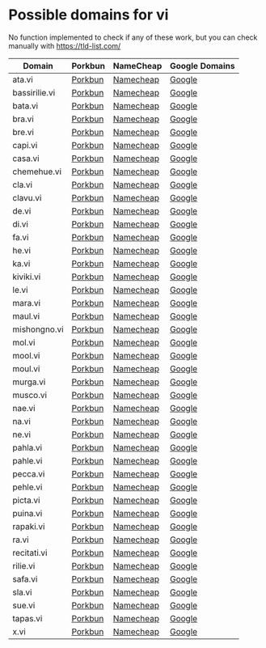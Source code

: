# Possible domains for vi

No function implemented to check if any of these work, but you can check manually with https://tld-list.com/

| Domain | Porkbun | NameCheap | Google Domains |
|---|---|---|---|
| ata.vi | [Porkbun](https://porkbun.com/checkout/search?prb=e814663da1&tlds=&idnLanguage=&search=search&q=ata.vi) | [Namecheap](https://www.namecheap.com/domains/registration/results/?domain=ata.vi) | [Google](https://domains.google.com/registrar/search?searchTerm=ata.vi) |
| bassirilie.vi | [Porkbun](https://porkbun.com/checkout/search?prb=e814663da1&tlds=&idnLanguage=&search=search&q=bassirilie.vi) | [Namecheap](https://www.namecheap.com/domains/registration/results/?domain=bassirilie.vi) | [Google](https://domains.google.com/registrar/search?searchTerm=bassirilie.vi) |
| bata.vi | [Porkbun](https://porkbun.com/checkout/search?prb=e814663da1&tlds=&idnLanguage=&search=search&q=bata.vi) | [Namecheap](https://www.namecheap.com/domains/registration/results/?domain=bata.vi) | [Google](https://domains.google.com/registrar/search?searchTerm=bata.vi) |
| bra.vi | [Porkbun](https://porkbun.com/checkout/search?prb=e814663da1&tlds=&idnLanguage=&search=search&q=bra.vi) | [Namecheap](https://www.namecheap.com/domains/registration/results/?domain=bra.vi) | [Google](https://domains.google.com/registrar/search?searchTerm=bra.vi) |
| bre.vi | [Porkbun](https://porkbun.com/checkout/search?prb=e814663da1&tlds=&idnLanguage=&search=search&q=bre.vi) | [Namecheap](https://www.namecheap.com/domains/registration/results/?domain=bre.vi) | [Google](https://domains.google.com/registrar/search?searchTerm=bre.vi) |
| capi.vi | [Porkbun](https://porkbun.com/checkout/search?prb=e814663da1&tlds=&idnLanguage=&search=search&q=capi.vi) | [Namecheap](https://www.namecheap.com/domains/registration/results/?domain=capi.vi) | [Google](https://domains.google.com/registrar/search?searchTerm=capi.vi) |
| casa.vi | [Porkbun](https://porkbun.com/checkout/search?prb=e814663da1&tlds=&idnLanguage=&search=search&q=casa.vi) | [Namecheap](https://www.namecheap.com/domains/registration/results/?domain=casa.vi) | [Google](https://domains.google.com/registrar/search?searchTerm=casa.vi) |
| chemehue.vi | [Porkbun](https://porkbun.com/checkout/search?prb=e814663da1&tlds=&idnLanguage=&search=search&q=chemehue.vi) | [Namecheap](https://www.namecheap.com/domains/registration/results/?domain=chemehue.vi) | [Google](https://domains.google.com/registrar/search?searchTerm=chemehue.vi) |
| cla.vi | [Porkbun](https://porkbun.com/checkout/search?prb=e814663da1&tlds=&idnLanguage=&search=search&q=cla.vi) | [Namecheap](https://www.namecheap.com/domains/registration/results/?domain=cla.vi) | [Google](https://domains.google.com/registrar/search?searchTerm=cla.vi) |
| clavu.vi | [Porkbun](https://porkbun.com/checkout/search?prb=e814663da1&tlds=&idnLanguage=&search=search&q=clavu.vi) | [Namecheap](https://www.namecheap.com/domains/registration/results/?domain=clavu.vi) | [Google](https://domains.google.com/registrar/search?searchTerm=clavu.vi) |
| de.vi | [Porkbun](https://porkbun.com/checkout/search?prb=e814663da1&tlds=&idnLanguage=&search=search&q=de.vi) | [Namecheap](https://www.namecheap.com/domains/registration/results/?domain=de.vi) | [Google](https://domains.google.com/registrar/search?searchTerm=de.vi) |
| di.vi | [Porkbun](https://porkbun.com/checkout/search?prb=e814663da1&tlds=&idnLanguage=&search=search&q=di.vi) | [Namecheap](https://www.namecheap.com/domains/registration/results/?domain=di.vi) | [Google](https://domains.google.com/registrar/search?searchTerm=di.vi) |
| fa.vi | [Porkbun](https://porkbun.com/checkout/search?prb=e814663da1&tlds=&idnLanguage=&search=search&q=fa.vi) | [Namecheap](https://www.namecheap.com/domains/registration/results/?domain=fa.vi) | [Google](https://domains.google.com/registrar/search?searchTerm=fa.vi) |
| he.vi | [Porkbun](https://porkbun.com/checkout/search?prb=e814663da1&tlds=&idnLanguage=&search=search&q=he.vi) | [Namecheap](https://www.namecheap.com/domains/registration/results/?domain=he.vi) | [Google](https://domains.google.com/registrar/search?searchTerm=he.vi) |
| ka.vi | [Porkbun](https://porkbun.com/checkout/search?prb=e814663da1&tlds=&idnLanguage=&search=search&q=ka.vi) | [Namecheap](https://www.namecheap.com/domains/registration/results/?domain=ka.vi) | [Google](https://domains.google.com/registrar/search?searchTerm=ka.vi) |
| kiviki.vi | [Porkbun](https://porkbun.com/checkout/search?prb=e814663da1&tlds=&idnLanguage=&search=search&q=kiviki.vi) | [Namecheap](https://www.namecheap.com/domains/registration/results/?domain=kiviki.vi) | [Google](https://domains.google.com/registrar/search?searchTerm=kiviki.vi) |
| le.vi | [Porkbun](https://porkbun.com/checkout/search?prb=e814663da1&tlds=&idnLanguage=&search=search&q=le.vi) | [Namecheap](https://www.namecheap.com/domains/registration/results/?domain=le.vi) | [Google](https://domains.google.com/registrar/search?searchTerm=le.vi) |
| mara.vi | [Porkbun](https://porkbun.com/checkout/search?prb=e814663da1&tlds=&idnLanguage=&search=search&q=mara.vi) | [Namecheap](https://www.namecheap.com/domains/registration/results/?domain=mara.vi) | [Google](https://domains.google.com/registrar/search?searchTerm=mara.vi) |
| maul.vi | [Porkbun](https://porkbun.com/checkout/search?prb=e814663da1&tlds=&idnLanguage=&search=search&q=maul.vi) | [Namecheap](https://www.namecheap.com/domains/registration/results/?domain=maul.vi) | [Google](https://domains.google.com/registrar/search?searchTerm=maul.vi) |
| mishongno.vi | [Porkbun](https://porkbun.com/checkout/search?prb=e814663da1&tlds=&idnLanguage=&search=search&q=mishongno.vi) | [Namecheap](https://www.namecheap.com/domains/registration/results/?domain=mishongno.vi) | [Google](https://domains.google.com/registrar/search?searchTerm=mishongno.vi) |
| mol.vi | [Porkbun](https://porkbun.com/checkout/search?prb=e814663da1&tlds=&idnLanguage=&search=search&q=mol.vi) | [Namecheap](https://www.namecheap.com/domains/registration/results/?domain=mol.vi) | [Google](https://domains.google.com/registrar/search?searchTerm=mol.vi) |
| mool.vi | [Porkbun](https://porkbun.com/checkout/search?prb=e814663da1&tlds=&idnLanguage=&search=search&q=mool.vi) | [Namecheap](https://www.namecheap.com/domains/registration/results/?domain=mool.vi) | [Google](https://domains.google.com/registrar/search?searchTerm=mool.vi) |
| moul.vi | [Porkbun](https://porkbun.com/checkout/search?prb=e814663da1&tlds=&idnLanguage=&search=search&q=moul.vi) | [Namecheap](https://www.namecheap.com/domains/registration/results/?domain=moul.vi) | [Google](https://domains.google.com/registrar/search?searchTerm=moul.vi) |
| murga.vi | [Porkbun](https://porkbun.com/checkout/search?prb=e814663da1&tlds=&idnLanguage=&search=search&q=murga.vi) | [Namecheap](https://www.namecheap.com/domains/registration/results/?domain=murga.vi) | [Google](https://domains.google.com/registrar/search?searchTerm=murga.vi) |
| musco.vi | [Porkbun](https://porkbun.com/checkout/search?prb=e814663da1&tlds=&idnLanguage=&search=search&q=musco.vi) | [Namecheap](https://www.namecheap.com/domains/registration/results/?domain=musco.vi) | [Google](https://domains.google.com/registrar/search?searchTerm=musco.vi) |
| nae.vi | [Porkbun](https://porkbun.com/checkout/search?prb=e814663da1&tlds=&idnLanguage=&search=search&q=nae.vi) | [Namecheap](https://www.namecheap.com/domains/registration/results/?domain=nae.vi) | [Google](https://domains.google.com/registrar/search?searchTerm=nae.vi) |
| na.vi | [Porkbun](https://porkbun.com/checkout/search?prb=e814663da1&tlds=&idnLanguage=&search=search&q=na.vi) | [Namecheap](https://www.namecheap.com/domains/registration/results/?domain=na.vi) | [Google](https://domains.google.com/registrar/search?searchTerm=na.vi) |
| ne.vi | [Porkbun](https://porkbun.com/checkout/search?prb=e814663da1&tlds=&idnLanguage=&search=search&q=ne.vi) | [Namecheap](https://www.namecheap.com/domains/registration/results/?domain=ne.vi) | [Google](https://domains.google.com/registrar/search?searchTerm=ne.vi) |
| pahla.vi | [Porkbun](https://porkbun.com/checkout/search?prb=e814663da1&tlds=&idnLanguage=&search=search&q=pahla.vi) | [Namecheap](https://www.namecheap.com/domains/registration/results/?domain=pahla.vi) | [Google](https://domains.google.com/registrar/search?searchTerm=pahla.vi) |
| pahle.vi | [Porkbun](https://porkbun.com/checkout/search?prb=e814663da1&tlds=&idnLanguage=&search=search&q=pahle.vi) | [Namecheap](https://www.namecheap.com/domains/registration/results/?domain=pahle.vi) | [Google](https://domains.google.com/registrar/search?searchTerm=pahle.vi) |
| pecca.vi | [Porkbun](https://porkbun.com/checkout/search?prb=e814663da1&tlds=&idnLanguage=&search=search&q=pecca.vi) | [Namecheap](https://www.namecheap.com/domains/registration/results/?domain=pecca.vi) | [Google](https://domains.google.com/registrar/search?searchTerm=pecca.vi) |
| pehle.vi | [Porkbun](https://porkbun.com/checkout/search?prb=e814663da1&tlds=&idnLanguage=&search=search&q=pehle.vi) | [Namecheap](https://www.namecheap.com/domains/registration/results/?domain=pehle.vi) | [Google](https://domains.google.com/registrar/search?searchTerm=pehle.vi) |
| picta.vi | [Porkbun](https://porkbun.com/checkout/search?prb=e814663da1&tlds=&idnLanguage=&search=search&q=picta.vi) | [Namecheap](https://www.namecheap.com/domains/registration/results/?domain=picta.vi) | [Google](https://domains.google.com/registrar/search?searchTerm=picta.vi) |
| puina.vi | [Porkbun](https://porkbun.com/checkout/search?prb=e814663da1&tlds=&idnLanguage=&search=search&q=puina.vi) | [Namecheap](https://www.namecheap.com/domains/registration/results/?domain=puina.vi) | [Google](https://domains.google.com/registrar/search?searchTerm=puina.vi) |
| rapaki.vi | [Porkbun](https://porkbun.com/checkout/search?prb=e814663da1&tlds=&idnLanguage=&search=search&q=rapaki.vi) | [Namecheap](https://www.namecheap.com/domains/registration/results/?domain=rapaki.vi) | [Google](https://domains.google.com/registrar/search?searchTerm=rapaki.vi) |
| ra.vi | [Porkbun](https://porkbun.com/checkout/search?prb=e814663da1&tlds=&idnLanguage=&search=search&q=ra.vi) | [Namecheap](https://www.namecheap.com/domains/registration/results/?domain=ra.vi) | [Google](https://domains.google.com/registrar/search?searchTerm=ra.vi) |
| recitati.vi | [Porkbun](https://porkbun.com/checkout/search?prb=e814663da1&tlds=&idnLanguage=&search=search&q=recitati.vi) | [Namecheap](https://www.namecheap.com/domains/registration/results/?domain=recitati.vi) | [Google](https://domains.google.com/registrar/search?searchTerm=recitati.vi) |
| rilie.vi | [Porkbun](https://porkbun.com/checkout/search?prb=e814663da1&tlds=&idnLanguage=&search=search&q=rilie.vi) | [Namecheap](https://www.namecheap.com/domains/registration/results/?domain=rilie.vi) | [Google](https://domains.google.com/registrar/search?searchTerm=rilie.vi) |
| safa.vi | [Porkbun](https://porkbun.com/checkout/search?prb=e814663da1&tlds=&idnLanguage=&search=search&q=safa.vi) | [Namecheap](https://www.namecheap.com/domains/registration/results/?domain=safa.vi) | [Google](https://domains.google.com/registrar/search?searchTerm=safa.vi) |
| sla.vi | [Porkbun](https://porkbun.com/checkout/search?prb=e814663da1&tlds=&idnLanguage=&search=search&q=sla.vi) | [Namecheap](https://www.namecheap.com/domains/registration/results/?domain=sla.vi) | [Google](https://domains.google.com/registrar/search?searchTerm=sla.vi) |
| sue.vi | [Porkbun](https://porkbun.com/checkout/search?prb=e814663da1&tlds=&idnLanguage=&search=search&q=sue.vi) | [Namecheap](https://www.namecheap.com/domains/registration/results/?domain=sue.vi) | [Google](https://domains.google.com/registrar/search?searchTerm=sue.vi) |
| tapas.vi | [Porkbun](https://porkbun.com/checkout/search?prb=e814663da1&tlds=&idnLanguage=&search=search&q=tapas.vi) | [Namecheap](https://www.namecheap.com/domains/registration/results/?domain=tapas.vi) | [Google](https://domains.google.com/registrar/search?searchTerm=tapas.vi) |
| x.vi | [Porkbun](https://porkbun.com/checkout/search?prb=e814663da1&tlds=&idnLanguage=&search=search&q=x.vi) | [Namecheap](https://www.namecheap.com/domains/registration/results/?domain=x.vi) | [Google](https://domains.google.com/registrar/search?searchTerm=x.vi) |
